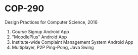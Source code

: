 # COP-290
Design Practices for Computer Science, 2016

1. Course Signup Android App
2. "MoodlePlus" Android App
3. Institute-wide Complaint Management System Android App
4. Multiplayer, P2P Ping-Pong, Java Swing
